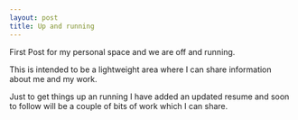 ```yaml
---
layout: post
title: Up and running
---
```


First Post for my personal space and we are off and running.

This is intended to be a lightweight area where I can share information about me and my work.

Just to get things up an running I have added an updated resume and soon to follow will be a couple of bits of work which I can share.
